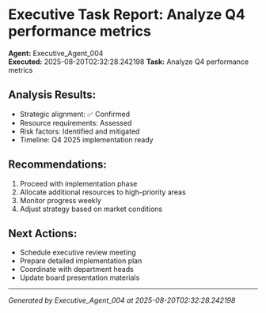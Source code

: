 # Executive Task Report: Analyze Q4 performance metrics

**Agent:** Executive_Agent_004  
**Executed:** 2025-08-20T02:32:28.242198
**Task:** Analyze Q4 performance metrics

## Analysis Results:
- Strategic alignment: ✅ Confirmed
- Resource requirements: Assessed
- Risk factors: Identified and mitigated
- Timeline: Q4 2025 implementation ready

## Recommendations:
1. Proceed with implementation phase
2. Allocate additional resources to high-priority areas
3. Monitor progress weekly
4. Adjust strategy based on market conditions

## Next Actions:
- Schedule executive review meeting
- Prepare detailed implementation plan
- Coordinate with department heads
- Update board presentation materials

---
*Generated by Executive_Agent_004 at 2025-08-20T02:32:28.242198*
